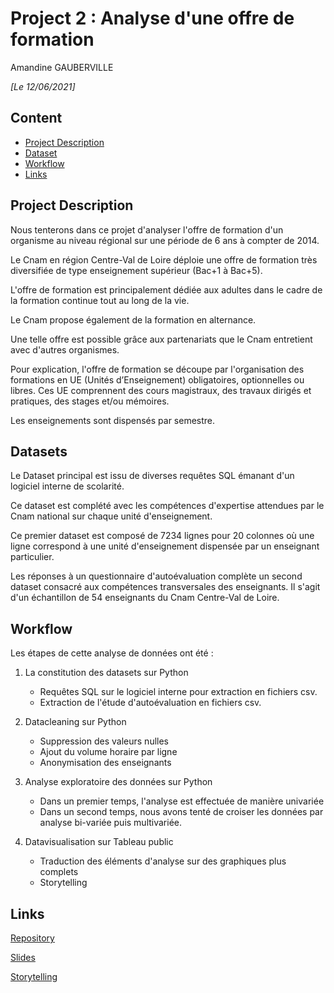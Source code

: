 
# Project 2 : Analyse d'une offre de formation
Amandine GAUBERVILLE

*[Le 12/06/2021]*

## Content
- [Project Description](#project-description)
- [Dataset](#dataset)
- [Workflow](#workflow)
- [Links](#links)

<a name="project-description"></a>

## Project Description
Nous tenterons dans ce projet d'analyser l'offre de formation d'un organisme au niveau régional sur une période de 6 ans à compter de 2014.

Le Cnam en région Centre-Val de Loire déploie une offre de formation très diversifiée de type enseignement supérieur (Bac+1 à Bac+5).

L'offre de formation est principalement dédiée aux adultes dans le cadre de la formation continue tout au long de la vie.

Le Cnam propose également de la formation en alternance.

Une telle offre est possible grâce aux partenariats que le Cnam entretient avec d'autres organismes.

Pour explication, l'offre de formation se découpe par l'organisation des formations en UE (Unités d’Enseignement) obligatoires, optionnelles ou libres. Ces UE comprennent des cours magistraux, des travaux dirigés et pratiques, des stages et/ou mémoires.

Les enseignements sont dispensés par semestre.

<a name="hypotheses-/-questions"></a>


## Datasets

Le Dataset principal est issu de diverses requêtes SQL émanant d'un logiciel interne de scolarité.

Ce dataset est complété avec les compétences d'expertise attendues par le Cnam national sur chaque unité d'enseignement.

Ce premier dataset est composé de 7234 lignes pour 20 colonnes où une ligne correspond à une unité d'enseignement dispensée par un enseignant particulier.

Les réponses à un questionnaire d'autoévaluation complète un second dataset consacré aux compétences transversales des enseignants. Il s'agit d'un échantillon de 54 enseignants du Cnam Centre-Val de Loire.

<a name="workflow"></a>


## Workflow
Les étapes de cette analyse de données ont été :

1. La constitution des datasets sur Python
    - Requêtes SQL sur le logiciel interne pour extraction en fichiers csv.
    - Extraction de l'étude d'autoévaluation en fichiers csv.
    
2. Datacleaning sur Python
    - Suppression des valeurs nulles
    - Ajout du volume horaire par ligne
    - Anonymisation des enseignants
    
3. Analyse exploratoire des données sur Python
    - Dans un premier temps, l'analyse est effectuée de manière univariée
    - Dans un second temps, nous avons tenté de croiser les données par analyse bi-variée puis multivariée.

4. Datavisualisation sur Tableau public
    - Traduction des éléments d'analyse sur des graphiques plus complets
    - Storytelling


## Links

[Repository](https://github.com/AmandineGauberville/CnamCVDL_EDA)  

[Slides](https://drive.google.com/file/d/160RZuoULHFtDaafYZACtCP8Dfks2YGf9/view?usp=sharing)

[Storytelling](https://public.tableau.com/app/profile/gauberville.amandine/viz/AnalyseCnam/Analysedeloffredeformation)

